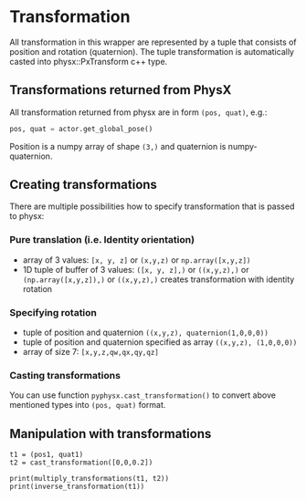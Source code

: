 # Transformation

All transformation in this wrapper are represented by a tuple that consists of position and rotation (quaternion).
The tuple transformation is automatically casted into physx::PxTransform c++ type.

## Transformations returned from PhysX
All transformation returned from physx are in form `(pos, quat)`, e.g.:
```python
pos, quat = actor.get_global_pose()
```
Position is a numpy array of shape `(3,)` and quaternion is numpy-quaternion.

## Creating transformations
There are multiple possibilities how to specify transformation that is passed to physx:

### Pure translation (i.e. Identity orientation)
- array of 3 values: `[x, y, z]` or `(x,y,z)` or `np.array([x,y,z])`
- 1D tuple of buffer of 3 values: `([x, y, z],)` or `((x,y,z),)` or `(np.array([x,y,z]),)`
 or `((x,y,z),)` creates transformation with identity rotation

### Specifying rotation
 - tuple of position and quaternion `((x,y,z), quaternion(1,0,0,0))`
 - tuple of position and quaternion specified as array `((x,y,z), (1,0,0,0))`
 - array of size 7: `[x,y,z,qw,qx,qy,qz]`

### Casting transformations
You can use function `pyphysx.cast_transformation()` to convert above mentioned types into `(pos, quat)` format.

## Manipulation with transformations
```
t1 = (pos1, quat1)
t2 = cast_transformation([0,0,0.2])

print(multiply_transformations(t1, t2))
print(inverse_transformation(t1))
```